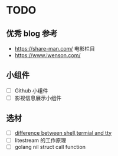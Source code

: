 # TODO

## 优秀 blog 参考

- https://share-man.com/ 电影栏目
- https://www.iwenson.com/

## 小组件

- [ ] Github 小组件
- [ ] 影视信息展示小组件

## 选材

- [ ] [difference between shell,termial and tty](https://news.ycombinator.com/item?id=38984096)
- [ ] litestream 的工作原理
- [ ] golang nil struct call function
